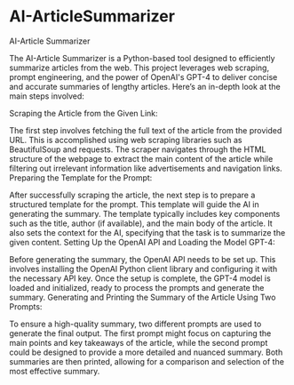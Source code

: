# AI-ArticleSummarizer

AI-Article Summarizer

The AI-Article Summarizer is a Python-based tool designed to efficiently summarize articles from the web. This project leverages web scraping, prompt engineering, and the power of OpenAI's GPT-4 to deliver concise and accurate summaries of lengthy articles. Here’s an in-depth look at the main steps involved:

Scraping the Article from the Given Link:

The first step involves fetching the full text of the article from the provided URL. This is accomplished using web scraping libraries such as BeautifulSoup and requests. The scraper navigates through the HTML structure of the webpage to extract the main content of the article while filtering out irrelevant information like advertisements and navigation links.
Preparing the Template for the Prompt:

After successfully scraping the article, the next step is to prepare a structured template for the prompt. This template will guide the AI in generating the summary. The template typically includes key components such as the title, author (if available), and the main body of the article. It also sets the context for the AI, specifying that the task is to summarize the given content.
Setting Up the OpenAI API and Loading the Model GPT-4:

Before generating the summary, the OpenAI API needs to be set up. This involves installing the OpenAI Python client library and configuring it with the necessary API key. Once the setup is complete, the GPT-4 model is loaded and initialized, ready to process the prompts and generate the summary.
Generating and Printing the Summary of the Article Using Two Prompts:

To ensure a high-quality summary, two different prompts are used to generate the final output. The first prompt might focus on capturing the main points and key takeaways of the article, while the second prompt could be designed to provide a more detailed and nuanced summary. Both summaries are then printed, allowing for a comparison and selection of the most effective summary.
